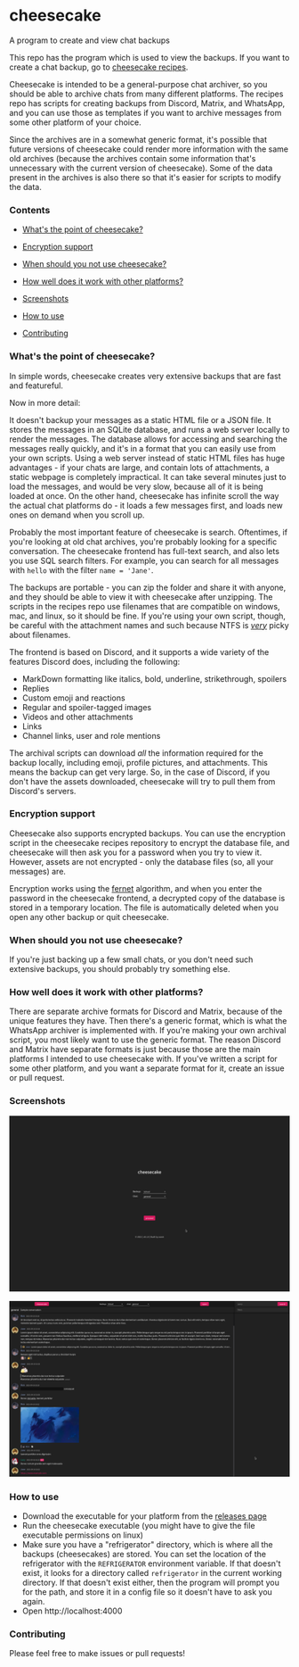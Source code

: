 # cheesecake
A program to create and view chat backups



This repo has the program which is used to view the backups. If you want to create a chat backup, go to [cheesecake recipes](https://github.com/cubetastic33/cheesecake-recipes).

Cheesecake is intended to be a general-purpose chat archiver, so you should be able to archive chats from many different platforms. The recipes repo has scripts for creating backups from Discord, Matrix, and WhatsApp, and you can use those as templates if you want to archive messages from some other platform of your choice.

Since the archives are in a somewhat generic format, it's possible that future versions of cheesecake could render more information with the same old archives (because the archives contain some information that's unnecessary with the current version of cheesecake). Some of the data present in the archives is also there so that it's easier for scripts to modify the data.

### Contents

- [What's the point of cheesecake?](#whats-the-point-of-cheesecake)

- [Encryption support](#encryption-support)

- [When should you not use cheesecake?](#when-should-you-not-use-cheesecake)

- [How well does it work with other platforms?](#how-well-does-it-work-with-other-platforms)

- [Screenshots](#screenshots)

- [How to use](#how-to-use)

- [Contributing](#contributing)

### What's the point of cheesecake?

In simple words, cheesecake creates very extensive backups that are fast and featureful.

Now in more detail:

It doesn't backup your messages as a static HTML file or a JSON file. It stores the messages in an SQLite database, and runs a web server locally to render the messages. The database allows for accessing and searching the messages really quickly, and it's in a format that you can easily use from your own scripts. Using a web server instead of static HTML files has huge advantages - if your chats are large, and contain lots of attachments, a static webpage is completely impractical. It can take several minutes just to load the messages, and would be very slow, because all of it is being loaded at once. On the other hand, cheesecake has infinite scroll the way the actual chat platforms do - it loads a few messages first, and loads new ones on demand when you scroll up.

Probably the most important feature of cheesecake is search. Oftentimes, if you're looking at old chat archives, you're probably looking for a specific conversation. The cheesecake frontend has full-text search, and also lets you use SQL search filters. For example, you can search for all messages with `hello` with the filter `name = 'Jane'`.

The backups are portable - you can zip the folder and share it with anyone, and they should be able to view it with cheesecake after unzipping. The scripts in the recipes repo use filenames that are compatible on windows, mac, and linux, so it should be fine. If you're using your own script, though, be careful with the attachment names and such because NTFS is [_very_](https://en.wikipedia.org/wiki/Filename#In_Windows) picky about filenames.

The frontend is based on Discord, and it supports a wide variety of the features Discord does, including the following:

- MarkDown formatting like italics, bold, underline, strikethrough, spoilers
- Replies
- Custom emoji and reactions
- Regular and spoiler-tagged images
- Videos and other attachments
- Links
- Channel links, user and role mentions

The archival scripts can download _all_ the information required for the backup locally, including emoji, profile pictures, and attachments. This means the backup can get very large. So, in the case of Discord, if you don't have the assets downloaded, cheesecake will try to pull them from Discord's servers.

### Encryption support

Cheesecake also supports encrypted backups. You can use the encryption script in the cheesecake recipes repository to encrypt the database file, and cheesecake will then ask you for a password when you try to view it. However, assets are not encrypted - only the database files (so, all your messages) are.

Encryption works using the [fernet](https://github.com/fernet/spec) algorithm, and when you enter the password in the cheesecake frontend, a decrypted copy of the database is stored in a temporary location. The file is automatically deleted when you open any other backup or quit cheesecake.

### When should you not use cheesecake?

If you're just backing up a few small chats, or you don't need such extensive backups, you should probably try something else.

### How well does it work with other platforms?

There are separate archive formats for Discord and Matrix, because of the unique features they have. Then there's a generic format, which is what the WhatsApp archiver is implemented with. If you're making your own archival script, you most likely want to use the generic format. The reason Discord and Matrix have separate formats is just because those are the main platforms I intended to use cheesecake with. If you've written a script for some other platform, and you want a separate format for it, create an issue or pull request.

### Screenshots

![homepage](screenshots/homepage.png)

![example conversation](screenshots/chat.png)

### How to use

- Download the executable for your platform from the [releases page](https://github.com/cubetastic33/cheesecake/releases/latest)
- Run the cheesecake executable (you might have to give the file executable permissions on linux)
- Make sure you have a "refrigerator" directory, which is where all the backups (cheesecakes) are stored. You can set the location of the refrigerator with the `REFRIGERATOR` environment variable. If that doesn't exist, it looks for a directory called `refrigerator` in the current working directory. If that doesn't exist either, then the program will prompt you for the path, and store it in a config file so it doesn't have to ask you again.
- Open http://localhost:4000

### Contributing

Please feel free to make issues or pull requests!
